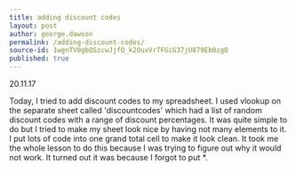 ```yaml
---
title: adding discount codes
layout: post
author: george.dawson
permalink: /adding-discount-codes/
source-id: 1wgnTV0gbQSzcwJjfO_k2OuxVrTFGiG37jU879Eb0zgQ
published: true
---
```

20.11.17

Today, I tried to add discount codes to my spreadsheet. I used vlookup on the separate sheet called 'discountcodes' which had a list of random discount codes with a range of discount percentages. It was quite simple to do but I tried to make my sheet look nice by having not many elements to it. I put lots of code into one grand total cell to make it look clean. It took me the whole lesson to do this because I was trying to figure out why it would not work. It turned out it was because I forgot to put *. 

